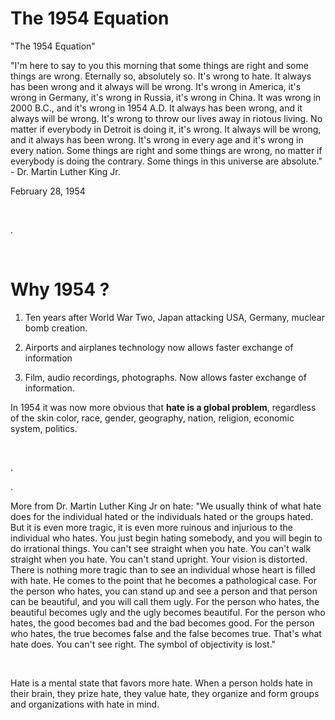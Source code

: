 # The 1954 Equation

"The 1954 Equation"

"I'm here to say to you this morning that some things are right and some things are wrong. Eternally so, absolutely so. It's wrong to hate. It always has been wrong and it always will be wrong. It's wrong in America, it's wrong in Germany, it's wrong in Russia, it's wrong in China. It was wrong in 2000 B.C., and it's wrong in 1954 A.D. It always has been wrong, and it always will be wrong. It's wrong to throw our lives away in riotous living. No matter if everybody in Detroit is doing it, it's wrong. It always will be wrong, and it always has been wrong. It's wrong in every age and it's wrong in every nation. Some things are right and some things are wrong, no matter if everybody is doing the contrary. Some things in this universe are absolute." - Dr. Martin Luther King Jr.

February 28, 1954

&nbsp;

.

&nbsp;

# Why 1954 ?

1. Ten years after World War Two, Japan attacking USA, Germany, muclear bomb creation.

2. Airports and airplanes technology now allows faster exchange of information

3. Film, audio recordings, photographs. Now allows faster exchange of information.

In 1954 it was now more obvious that **hate is a global problem**, regardless of the skin color, race, gender, geography, nation, religion, economic system, politics.

&nbsp;

.

.

More from Dr. Martin Luther King Jr on hate: "We usually think of what hate does for the individual hated or the individuals hated or the groups hated. But it is even more tragic, it is even more ruinous and injurious to the individual who hates. You just begin hating somebody, and you will begin to do irrational things. You can't see straight when you hate. You can't walk straight when you hate. You can't stand upright. Your vision is distorted. There is nothing more tragic than to see an individual whose heart is filled with hate. He comes to the point that he becomes a pathological case. For the person who hates, you can stand up and see a person and that person can be beautiful, and you will call them ugly. For the person who hates, the beautiful becomes ugly and the ugly becomes beautiful. For the person who hates, the good becomes bad and the bad becomes good. For the person who hates, the true becomes false and the false becomes true. That's what hate does. You can't see right. The symbol of objectivity is lost."

&nbsp;

Hate is a mental state that favors more hate. When a person holds hate in their brain, they prize hate, they value hate, they organize and form groups and organizations with hate in mind.

